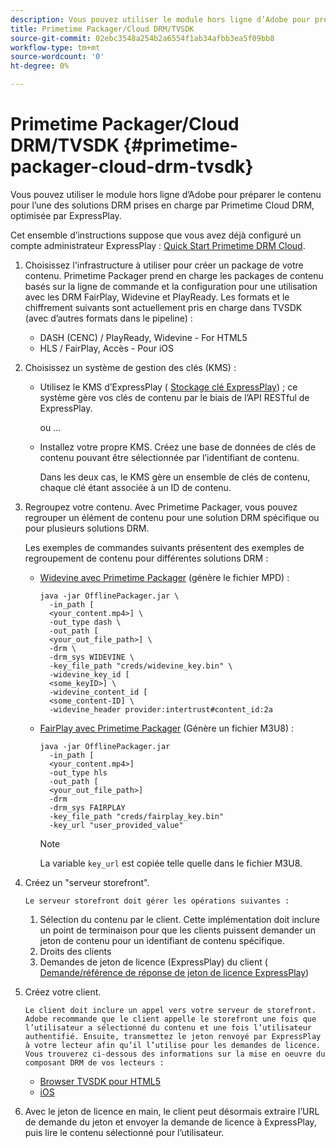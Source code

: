 ```yaml
---
description: Vous pouvez utiliser le module hors ligne d’Adobe pour préparer le contenu pour l’une des solutions DRM prises en charge par Primetime Cloud DRM, optimisée par ExpressPlay.
title: Primetime Packager/Cloud DRM/TVSDK
source-git-commit: 02ebc3548a254b2a6554f1ab34afbb3ea5f09bb8
workflow-type: tm+mt
source-wordcount: '0'
ht-degree: 0%

---
```


# Primetime Packager/Cloud DRM/TVSDK {#primetime-packager-cloud-drm-tvsdk}

Vous pouvez utiliser le module hors ligne d’Adobe pour préparer le contenu pour l’une des solutions DRM prises en charge par Primetime Cloud DRM, optimisée par ExpressPlay.

Cet ensemble d’instructions suppose que vous avez déjà configuré un compte administrateur ExpressPlay : [Quick Start Primetime DRM Cloud](../../../multi-drm-workflows/quick-start/quick-overview.md).
1. Choisissez l&#39;infrastructure à utiliser pour créer un package de votre contenu. Primetime Packager prend en charge les packages de contenu basés sur la ligne de commande et la configuration pour une utilisation avec les DRM FairPlay, Widevine et PlayReady. Les formats et le chiffrement suivants sont actuellement pris en charge dans TVSDK (avec d’autres formats dans le pipeline) :

   * DASH (CENC) / PlayReady, Widevine - For HTML5
   * HLS / FairPlay, Accès - Pour iOS

1. Choisissez un système de gestion des clés (KMS) :

   * Utilisez le KMS d’ExpressPlay ( [Stockage clé ExpressPlay](https://www.expressplay.com/developer/key-storage/)) ; ce système gère vos clés de contenu par le biais de l’API RESTful de ExpressPlay.

     ou ...

   * Installez votre propre KMS. Créez une base de données de clés de contenu pouvant être sélectionnée par l’identifiant de contenu.

     Dans les deux cas, le KMS gère un ensemble de clés de contenu, chaque clé étant associée à un ID de contenu.

1. Regroupez votre contenu. Avec Primetime Packager, vous pouvez regrouper un élément de contenu pour une solution DRM spécifique ou pour plusieurs solutions DRM.

   Les exemples de commandes suivants présentent des exemples de regroupement de contenu pour différentes solutions DRM :

   * [Widevine avec Primetime Packager](https://helpx.adobe.com/content/dam/help/en/primetime/guides/offline_packager_getting_started.pdf#page=19) (génère le fichier MPD) :

     ```
     java -jar OfflinePackager.jar \ 
       -in_path [ 
       <your_content.mp4>] \ 
       -out_type dash \ 
       -out_path [ 
       <your_out_file_path>] \ 
       -drm \ 
       -drm_sys WIDEVINE \ 
       -key_file_path "creds/widevine_key.bin" \ 
       -widevine_key_id [ 
       <some_keyID>] \ 
       -widevine_content_id [ 
       <some_content-ID] \ 
       -widevine_header provider:intertrust#content_id:2a
     ```

   * [FairPlay avec Primetime Packager](https://helpx.adobe.com/content/dam/help/en/primetime/guides/offline_packager_getting_started.pdf#page=20) (Génère un fichier M3U8) :

     ```
     java -jar OfflinePackager.jar  
       -in_path [ 
       <your_content.mp4>]  
       -out_type hls  
       -out_path [ 
       <your_out_file_path>]  
       -drm  
       -drm_sys FAIRPLAY  
       -key_file_path "creds/fairplay_key.bin"  
       -key_url "user_provided_value"
     ```

     >[!NOTE]
     >
     >La variable `key_url` est copiée telle quelle dans le fichier M3U8.

1. Créez un &quot;serveur storefront&quot;.

       Le serveur storefront doit gérer les opérations suivantes :
   
   1. Sélection du contenu par le client. Cette implémentation doit inclure un point de terminaison pour que les clients puissent demander un jeton de contenu pour un identifiant de contenu spécifique.
   1. Droits des clients
   1. Demandes de jeton de licence (ExpressPlay) du client ( [Demande/référence de réponse de jeton de licence ExpressPlay](../../../multi-drm-workflows/license-token-req-resp-ref/license-req-resp-overview.md))

1. Créez votre client.

       Le client doit inclure un appel vers votre serveur de storefront. Adobe recommande que le client appelle le storefront une fois que l’utilisateur a sélectionné du contenu et une fois l’utilisateur authentifié. Ensuite, transmettez le jeton renvoyé par ExpressPlay à votre lecteur afin qu’il l’utilise pour les demandes de licence. Vous trouverez ci-dessous des informations sur la mise en oeuvre du composant DRM de vos lecteurs :
   
   * [Browser TVSDK pour HTML5](https://help.adobe.com/en_US/primetime/psdk/browser_tvsdk/index.html#PSDKs-reference-DRM_interface_overview)
   * [iOS](../../../../programming/tvsdk-3x-ios-prog/ios-3x-drm-content-security/ios-3x-apple-fairplay-tvsdk.md)

1. Avec le jeton de licence en main, le client peut désormais extraire l’URL de demande du jeton et envoyer la demande de licence à ExpressPlay, puis lire le contenu sélectionné pour l’utilisateur.
